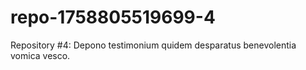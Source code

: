 # repo-1758805519699-4
Repository #4: Depono testimonium quidem desparatus benevolentia vomica vesco.
